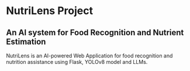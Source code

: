 # NutriLens Project
## An AI system for Food Recognition and Nutrient Estimation

NutriLens is an AI-powered Web Application for food recognition and nutrition assistance using Flask, YOLOv8 model and LLMs.
